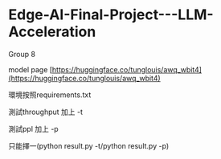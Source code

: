# Edge-AI-Final-Project---LLM-Acceleration
Group 8

model page [https://huggingface.co/tunglouis/awq_wbit4](https://huggingface.co/tunglouis/awq_wbit4)

環境按照requirements.txt

測試throughput 加上 -t

測試ppl 加上 -p

只能擇一(python result.py -t/python result.py -p)

